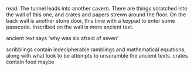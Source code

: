 read:
The tunnel leads into another cavern. There are things scratched into the wall of this one, and crates and papers strewn around the floor. On the back wall is another stone door, this time with a keypad to enter some passcode. Inscribed on the wall is more ancient text. 

ancient text says 'why was six afraid of seven'

scribblings contain indecipherable ramblings and mathematical equations, along with what look to be attempts to unscramble the ancient texts.
crates contain food maybe 



